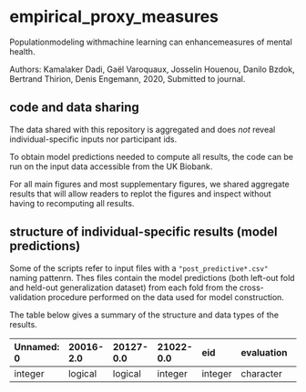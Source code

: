 # empirical_proxy_measures

Populationmodeling withmachine learning can enhancemeasures of mental health.

Authors: Kamalaker Dadi, Gaël Varoquaux, Josselin Houenou, Danilo Bzdok,
 Bertrand Thirion, Denis Engemann, 2020, Submitted to journal.

## code and data sharing

The data shared with this repository is aggregated and does *not* reveal individual-specific inputs nor participant ids.

To obtain model predictions needed to compute all results, the code can be run on the input data accessible from the UK Biobank.

For all main figures and most supplementary figures, we shared aggregate results that will allow readers to replot the figures and inspect without having to recomputing all results.

## structure of individual-specific results (model predictions)

Some of the scripts refer to input files with a `"post_predictive*.csv"` naming pattenrn. Thes files contain the model predictions (both left-out fold and held-out generalization dataset) from each fold from the cross-validation procedure performed on the data used for model construction.

The table below gives a summary of the structure and data types of the results.

|Unnamed: 0 |20016-2.0 |20127-0.0 |21022-0.0 |eid     |evaluation |fold    |predicted |target    |test_indices |true    |variable  |Data type |
|:----------|:---------|:---------|:---------|:-------|:----------|:-------|:---------|:---------|:------------|:-------|:---------|:---------|
|integer    |logical   |logical   |integer   |integer |character  |integer |double    |character |integer      |integer |character |character |
